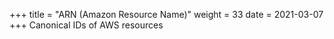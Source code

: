 +++
title = "ARN (Amazon Resource Name)"
weight = 33
date = 2021-03-07
+++
Canonical IDs of AWS resources

